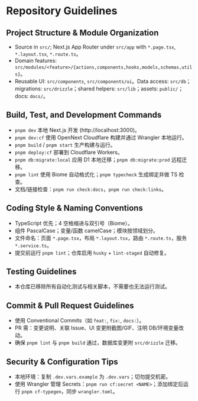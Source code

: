 # Repository Guidelines

## Project Structure & Module Organization
- Source in `src/`; Next.js App Router under `src/app` with `*.page.tsx`, `*.layout.tsx`, `*.route.ts`。
- Domain features: `src/modules/<feature>/{actions,components,hooks,models,schemas,utils}`。
- Reusable UI: `src/components`, `src/components/ui`。Data access: `src/db`；migrations: `src/drizzle`；shared helpers: `src/lib`；assets: `public/`；docs: `docs/`。

## Build, Test, and Development Commands
- `pnpm dev` 本地 Next.js 开发 (http://localhost:3000)。
- `pnpm dev:cf` 使用 OpenNext Cloudflare 构建并通过 Wrangler 本地运行。
- `pnpm build` / `pnpm start` 生产构建与运行。
- `pnpm deploy:cf` 部署到 Cloudflare Workers。
- `pnpm db:migrate:local` 应用 D1 本地迁移；`pnpm db:migrate:prod` 远程迁移。
- `pnpm lint` 使用 Biome 自动格式化；`pnpm typecheck` 生成绑定并做 TS 检查。
- 文档/链接检查：`pnpm run check:docs`，`pnpm run check:links`。

## Coding Style & Naming Conventions
- TypeScript 优先；4 空格缩进与双引号（Biome）。
- 组件 PascalCase；变量/函数 camelCase；模块按领域划分。
- 文件命名：页面 `*.page.tsx`，布局 `*.layout.tsx`，路由 `*.route.ts`，服务 `*.service.ts`。
- 提交前运行 `pnpm lint`；仓库启用 `husky` + `lint-staged` 自动修复。

## Testing Guidelines
- 本仓库已移除所有自动化测试与相关脚本，不需要也无法运行测试。

## Commit & Pull Request Guidelines
- 使用 Conventional Commits（如 `feat:`, `fix:`, `docs:`）。
- PR 需：变更说明、关联 Issue、UI 变更附截图/GIF、注明 DB/环境变量改动。
- 确保 `pnpm lint` 与 `pnpm build` 通过，数据库变更附 `src/drizzle` 迁移。

## Security & Configuration Tips
- 本地环境：复制 `.dev.vars.example` 为 `.dev.vars`；切勿提交机密。
- 使用 Wrangler 管理 Secrets：`pnpm run cf:secret <NAME>`；添加绑定后运行 `pnpm cf-typegen`，同步 `wrangler.toml`。
